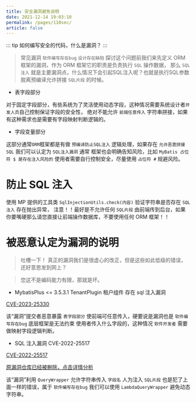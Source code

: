 ```yaml
---
title: 安全漏洞避免说明
date: 2021-12-14 19:03:10
permalink: /pages/110sec/
article: false
---
```


::: tip
如何编写安全的代码，什么是漏洞？
:::

> 常见漏洞 `软件编写存在bug` `设计存在缺陷` 探讨这个问题前我们来先定义 ORM 框架的漏洞，作为 ORM 框架它的职责是负责执行 `SQL` 操作数据，
那么 `SQL注入` 就是主要漏洞点，什么情况下会引起SQL注入呢？也就是执行SQL参数脱离预编译允许拼接 `SQL片段` 的时候。

- 表字段部分

对于固定字段部分，有些系统为了灵活使用动态字段，这种情况需要系统设计者`开发人员`自己控制保证字段的安全性，
绝对不能允许 `前端任意传入` 字符串拼接，如果有这种需求也是需要有字段映射判断逻辑的。

- 字段变量部分

这部分通常`ORM`框架都是有做 `预编译防止SQL注入` 逻辑处理，如果存在 `允许恶意拼接SQL` 我们可以认定为 `SQL注入漏洞` 通常
框架也会明确告知风险，比如 `MyBatis 占位符 $ 是存在注入风险的` 使用者需要自行控制安全，尽量使用 `占位符 #` 规避风险。


# 防止 SQL 注入

使用 MP 提供的工具类 `SqlInjectionUtils.check(内容)` 验证字符串是否存在 `SQL 注入` 存在抛出异常，
注意！！最好是不允许任何 `SQL片段` 由前端传到后台，如果你要嘴硬那么请您直接让前端操作数据库，不要使用任何 ORM 框架！！ 

# 被恶意认定为漏洞的说明

> 吐槽一下！ 真正的漏洞我们是很虚心的改正，但是这些如此低级的错误，还好意思发到网上？

> 您这不是编码能力有限，那就是坏。

- MybatisPlus <= 3.5.3.1 TenantPlugin 租户组件 存在 sql 注入漏洞

[CVE-2023-25330](https://nvd.nist.gov/vuln/detail/CVE-2023-25330)

该“漏洞”提交者恶意暴露 `表字段部分` 使前端可任意传入，硬要说是漏洞也是 `软件编写存在bug` 底层框架是无法约束
使用者传入什么字段的，这种情况 `软件开发者` 需要做映射字段逻辑判断。

- SQL 注入漏洞 CVE-2022-25517

[CVE-2022-25517](https://cve.mitre.org/cgi-bin/cvename.cgi?name=CVE-2022-25517)

[原漏洞仓库已经被删除，点击详情分析](https://mp.weixin.qq.com/s/NdtCuDFK-aTgaQUADtdfnA)

该“漏洞”利用 `QueryWrapper` 允许字符串传入 `字段名` 人为注入 `SQL片段` 也是犯了上面一样的错误，属于 `软件编写存在bug`
我们可以使用 `LambdaQueryWrapper` 避免动态字符串。
